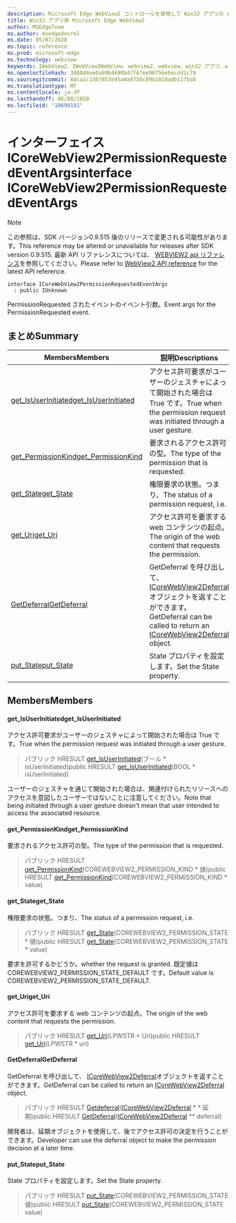 ```yaml
---
description: Microsoft Edge WebView2 コントロールを使用して Win32 アプリの web コンテンツをホストする
title: Win32 アプリ用 Microsoft Edge WebView2
author: MSEdgeTeam
ms.author: msedgedevrel
ms.date: 05/07/2020
ms.topic: reference
ms.prod: microsoft-edge
ms.technology: webview
keywords: IWebView2、IWebView2WebView、webview2、webview、win32 アプリ、win32、edge、ICoreWebView2、ICoreWebView2Controller、browser control、edge html
ms.openlocfilehash: 3d88d4ee0a89b4690b47f67ee90756ebecdd1c78
ms.sourcegitcommit: 8dca1c1367853e45a0a975bc89b1818adb117bd4
ms.translationtype: MT
ms.contentlocale: ja-JP
ms.lasthandoff: 06/08/2020
ms.locfileid: "10698191"
---
```

# <span data-ttu-id="83ba3-104">インターフェイス ICoreWebView2PermissionRequestedEventArgs</span><span class="sxs-lookup"><span data-stu-id="83ba3-104">interface ICoreWebView2PermissionRequestedEventArgs</span></span> 

> [!NOTE]
> <span data-ttu-id="83ba3-105">この参照は、SDK バージョン0.9.515 後のリリースで変更される可能性があります。</span><span class="sxs-lookup"><span data-stu-id="83ba3-105">This reference may be altered or unavailable for releases after SDK version 0.9.515.</span></span> <span data-ttu-id="83ba3-106">最新 API リファレンスについては、 [WEBVIEW2 api リファレンス](../../../webview2-api-reference.md)を参照してください。</span><span class="sxs-lookup"><span data-stu-id="83ba3-106">Please refer to [WebView2 API reference](../../../webview2-api-reference.md) for the latest API reference.</span></span>

```
interface ICoreWebView2PermissionRequestedEventArgs
  : public IUnknown
```

<span data-ttu-id="83ba3-107">PermissionRequested されたイベントのイベント引数。</span><span class="sxs-lookup"><span data-stu-id="83ba3-107">Event args for the PermissionRequested event.</span></span>

## <span data-ttu-id="83ba3-108">まとめ</span><span class="sxs-lookup"><span data-stu-id="83ba3-108">Summary</span></span>

 <span data-ttu-id="83ba3-109">Members</span><span class="sxs-lookup"><span data-stu-id="83ba3-109">Members</span></span>                        | <span data-ttu-id="83ba3-110">説明</span><span class="sxs-lookup"><span data-stu-id="83ba3-110">Descriptions</span></span>
--------------------------------|---------------------------------------------
[<span data-ttu-id="83ba3-111">get_IsUserInitiated</span><span class="sxs-lookup"><span data-stu-id="83ba3-111">get_IsUserInitiated</span></span>](#get_isuserinitiated) | <span data-ttu-id="83ba3-112">アクセス許可要求がユーザーのジェスチャによって開始された場合は True です。</span><span class="sxs-lookup"><span data-stu-id="83ba3-112">True when the permission request was initiated through a user gesture.</span></span>
[<span data-ttu-id="83ba3-113">get_PermissionKind</span><span class="sxs-lookup"><span data-stu-id="83ba3-113">get_PermissionKind</span></span>](#get_permissionkind) | <span data-ttu-id="83ba3-114">要求されるアクセス許可の型。</span><span class="sxs-lookup"><span data-stu-id="83ba3-114">The type of the permission that is requested.</span></span>
[<span data-ttu-id="83ba3-115">get_State</span><span class="sxs-lookup"><span data-stu-id="83ba3-115">get_State</span></span>](#get_state) | <span data-ttu-id="83ba3-116">権限要求の状態。つまり、</span><span class="sxs-lookup"><span data-stu-id="83ba3-116">The status of a permission request, i.e.</span></span>
[<span data-ttu-id="83ba3-117">get_Uri</span><span class="sxs-lookup"><span data-stu-id="83ba3-117">get_Uri</span></span>](#get_uri) | <span data-ttu-id="83ba3-118">アクセス許可を要求する web コンテンツの起点。</span><span class="sxs-lookup"><span data-stu-id="83ba3-118">The origin of the web content that requests the permission.</span></span>
[<span data-ttu-id="83ba3-119">GetDeferral</span><span class="sxs-lookup"><span data-stu-id="83ba3-119">GetDeferral</span></span>](#getdeferral) | <span data-ttu-id="83ba3-120">GetDeferral を呼び出して、 [ICoreWebView2Deferral](icorewebview2deferral.md)オブジェクトを返すことができます。</span><span class="sxs-lookup"><span data-stu-id="83ba3-120">GetDeferral can be called to return an [ICoreWebView2Deferral](icorewebview2deferral.md) object.</span></span>
[<span data-ttu-id="83ba3-121">put_State</span><span class="sxs-lookup"><span data-stu-id="83ba3-121">put_State</span></span>](#put_state) | <span data-ttu-id="83ba3-122">State プロパティを設定します。</span><span class="sxs-lookup"><span data-stu-id="83ba3-122">Set the State property.</span></span>

## <span data-ttu-id="83ba3-123">Members</span><span class="sxs-lookup"><span data-stu-id="83ba3-123">Members</span></span>

#### <span data-ttu-id="83ba3-124">get_IsUserInitiated</span><span class="sxs-lookup"><span data-stu-id="83ba3-124">get_IsUserInitiated</span></span> 

<span data-ttu-id="83ba3-125">アクセス許可要求がユーザーのジェスチャによって開始された場合は True です。</span><span class="sxs-lookup"><span data-stu-id="83ba3-125">True when the permission request was initiated through a user gesture.</span></span>

> <span data-ttu-id="83ba3-126">パブリック HRESULT [get_IsUserInitiated](#get_isuserinitiated)(ブール \* isUserInitiated)</span><span class="sxs-lookup"><span data-stu-id="83ba3-126">public HRESULT [get_IsUserInitiated](#get_isuserinitiated)(BOOL \* isUserInitiated)</span></span>

<span data-ttu-id="83ba3-127">ユーザーのジェスチャを通じて開始された場合は、関連付けられたリソースへのアクセスを意図したユーザーではないことに注意してください。</span><span class="sxs-lookup"><span data-stu-id="83ba3-127">Note that being initiated through a user gesture doesn't mean that user intended to access the associated resource.</span></span>

#### <span data-ttu-id="83ba3-128">get_PermissionKind</span><span class="sxs-lookup"><span data-stu-id="83ba3-128">get_PermissionKind</span></span> 

<span data-ttu-id="83ba3-129">要求されるアクセス許可の型。</span><span class="sxs-lookup"><span data-stu-id="83ba3-129">The type of the permission that is requested.</span></span>

> <span data-ttu-id="83ba3-130">パブリック HRESULT [get_PermissionKind](#get_permissionkind)(COREWEBVIEW2_PERMISSION_KIND \* 値)</span><span class="sxs-lookup"><span data-stu-id="83ba3-130">public HRESULT [get_PermissionKind](#get_permissionkind)(COREWEBVIEW2_PERMISSION_KIND \* value)</span></span>

#### <span data-ttu-id="83ba3-131">get_State</span><span class="sxs-lookup"><span data-stu-id="83ba3-131">get_State</span></span> 

<span data-ttu-id="83ba3-132">権限要求の状態。つまり、</span><span class="sxs-lookup"><span data-stu-id="83ba3-132">The status of a permission request, i.e.</span></span>

> <span data-ttu-id="83ba3-133">パブリック HRESULT [get_State](#get_state)(COREWEBVIEW2_PERMISSION_STATE \* 値)</span><span class="sxs-lookup"><span data-stu-id="83ba3-133">public HRESULT [get_State](#get_state)(COREWEBVIEW2_PERMISSION_STATE \* value)</span></span>

<span data-ttu-id="83ba3-134">要求を許可するかどうか。</span><span class="sxs-lookup"><span data-stu-id="83ba3-134">whether the request is granted.</span></span> <span data-ttu-id="83ba3-135">既定値は COREWEBVIEW2_PERMISSION_STATE_DEFAULT です。</span><span class="sxs-lookup"><span data-stu-id="83ba3-135">Default value is COREWEBVIEW2_PERMISSION_STATE_DEFAULT.</span></span>

#### <span data-ttu-id="83ba3-136">get_Uri</span><span class="sxs-lookup"><span data-stu-id="83ba3-136">get_Uri</span></span> 

<span data-ttu-id="83ba3-137">アクセス許可を要求する web コンテンツの起点。</span><span class="sxs-lookup"><span data-stu-id="83ba3-137">The origin of the web content that requests the permission.</span></span>

> <span data-ttu-id="83ba3-138">パブリック HRESULT [get_Uri](#get_uri)(LPWSTR \* Uri)</span><span class="sxs-lookup"><span data-stu-id="83ba3-138">public HRESULT [get_Uri](#get_uri)(LPWSTR \* uri)</span></span>

#### <span data-ttu-id="83ba3-139">GetDeferral</span><span class="sxs-lookup"><span data-stu-id="83ba3-139">GetDeferral</span></span> 

<span data-ttu-id="83ba3-140">GetDeferral を呼び出して、 [ICoreWebView2Deferral](icorewebview2deferral.md)オブジェクトを返すことができます。</span><span class="sxs-lookup"><span data-stu-id="83ba3-140">GetDeferral can be called to return an [ICoreWebView2Deferral](icorewebview2deferral.md) object.</span></span>

> <span data-ttu-id="83ba3-141">パブリック HRESULT [Getdeferral](#getdeferral)([ICoreWebView2Deferral](icorewebview2deferral.md) \* \* 延期)</span><span class="sxs-lookup"><span data-stu-id="83ba3-141">public HRESULT [GetDeferral](#getdeferral)([ICoreWebView2Deferral](icorewebview2deferral.md) \*\* deferral)</span></span>

<span data-ttu-id="83ba3-142">開発者は、延期オブジェクトを使用して、後でアクセス許可の決定を行うことができます。</span><span class="sxs-lookup"><span data-stu-id="83ba3-142">Developer can use the deferral object to make the permission decision at a later time.</span></span>

#### <span data-ttu-id="83ba3-143">put_State</span><span class="sxs-lookup"><span data-stu-id="83ba3-143">put_State</span></span> 

<span data-ttu-id="83ba3-144">State プロパティを設定します。</span><span class="sxs-lookup"><span data-stu-id="83ba3-144">Set the State property.</span></span>

> <span data-ttu-id="83ba3-145">パブリック HRESULT [put_State](#put_state)(COREWEBVIEW2_PERMISSION_STATE 値)</span><span class="sxs-lookup"><span data-stu-id="83ba3-145">public HRESULT [put_State](#put_state)(COREWEBVIEW2_PERMISSION_STATE value)</span></span>

